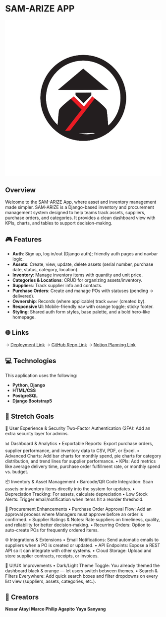 # SAM-ARIZE APP

![Samurai Logo](main_app/static/images/samarize-favicon.png)

## Overview
Welcome to the SAM-ARIZE App, where asset and inventory management made simpler.
SAM-ARIZE is a Django-based inventory and procurement management system designed to help teams track assets, suppliers, purchase orders, and categories. It provides a clean dashboard view with KPIs, charts, and tables to support decision-making.


## 🎮 Features
- **Auth**: Sign up, log in/out (Django auth); friendly auth pages and navbar logic.
- **Assets**: Create, view, update, delete assets (serial number, purchase date, status, category, location).
- **Inventory**: Manage inventory items with quantity and unit price.
- **Categories & Locations**: CRUD for organizing assets/inventory.
- **Suppliers**: Track supplier info and contacts.
- **Purchase Orders**: Create and manage POs with statuses (pending → delivered).
- **Ownership**: Records (where applicable) track `owner` (created by).
- **Responsive UI**: Mobile-friendly nav with orange toggle; sticky footer.
- **Styling**: Shared auth form styles, base palette, and a bold hero-like homepage.


## 🌐 Links
→ [Deployment Link](https://sam-arize-3103ffa01ce3.herokuapp.com/)
→ [GitHub Repo Link](https://github.com/nesaratai/sam-arize)
→ [Notion Planning Link](https://www.notion.so/240ed4d6f92d80d89459d2722eace895?v=240ed4d6f92d80cfa2af000c41552a7a&source=copy_link)

## 💻 Technologies

This application uses the following:

* **Python**, **Django**
* **HTML/CSS** 
* **PostgreSQL**
* **Django Bootstrap5** 



## 🔮 Stretch Goals
🔐 User Experience & Security
Two-Factor Authentication (2FA): Add an extra security layer for admins.

📊 Dashboard & Analytics
 • Exportable Reports: Export purchase orders, supplier performance, and inventory data to CSV, PDF, or Excel.
 • Advanced Charts: Add bar charts for monthly spend, pie charts for category distribution, and trend lines for supplier performance.
 • KPIs: Add metrics like average delivery time, purchase order fulfillment rate, or monthly spend vs. budget.

 📦 Inventory & Asset Management
 • Barcode/QR Code Integration: Scan assets or inventory items directly into the system for updates.
 • Depreciation Tracking: For assets, calculate depreciation 
 • Low Stock Alerts: Trigger email/notification when items hit a reorder threshold.

 🛒 Procurement Enhancements
 • Purchase Order Approval Flow: Add an approval process where Managers must approve before an order is confirmed.
 • Supplier Ratings & Notes: Rate suppliers on timeliness, quality, and reliability for better decision-making.
 • Recurring Orders: Option to auto-create POs for frequently ordered items.

 🌐 Integrations & Extensions
 • Email Notifications: Send automatic emails to suppliers when a PO is created or updated.
 • API Endpoints: Expose a REST API so it can integrate with other systems.
 • Cloud Storage: Upload and store supplier contracts, receipts, or invoices.

🎨 UI/UX Improvements
 • Dark/Light Theme Toggle: You already themed the dashboard black & orange — let users switch between themes.
 • Search & Filters Everywhere: Add quick search boxes and filter dropdowns on every list view (suppliers, assets, categories, etc.).
## 🎨 Creators

**Nesar Atayi**
**Marco Philip Agapito**
**Yaya Sanyang**

